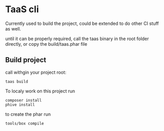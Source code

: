# TaaS cli

Currently used to build the project, could be extended to do other CI stuff as well.

until it can be properly required, call the taas binary in the root folder directly, or copy the build/taas.phar file 

## Build project

call withgin your project root:

    taas build

To localy work on this project run

    composer install
    phive install

to create the phar run

    tools/box compile